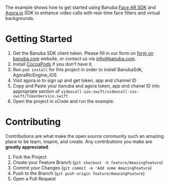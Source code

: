 The example shows how to get started using Banuba [Face AR SDK](https://docs.banuba.com/face-ar-sdk-v1/ios/ios_getting_started) and [Agora.io](https://www.agora.io/en/) SDK to enhance video calls with real-time face filters and virtual backgrounds.  
  
# Getting Started

1. Get the Banuba SDK client token. Please fill in our form on [form on banuba.com](https://www.banuba.com/face-filters-sdk) website, or contact us via [info@banuba.com](mailto:info@banuba.com).
2. Install [CocoaPods](https://guides.cocoapods.org/using/getting-started.html) if you don't have it.
3. Run `pod install` for this project in order to install BanubaSdk, AgoraRtcEngine_iOS
4. Visit agora.io to sign up and get token, app and channel ID
5. Copy and Paste your banuba and agora token, app and chanel ID into appropriate section of `videocall-ios-swift/videocall-ios-swift/TokenService.swift`
6. Open the project in xCode and run the example.

# Contributing

Contributions are what make the open source community such an amazing place to be learn, inspire, and create. Any contributions you make are **greatly appreciated**.

1. Fork the Project
2. Create your Feature Branch (`git checkout -b feature/AmazingFeature`)
3. Commit your Changes (`git commit -m 'Add some AmazingFeature`)
4. Push to the Branch (`git push origin feature/AmazingFeature`)
5. Open a Pull Request


